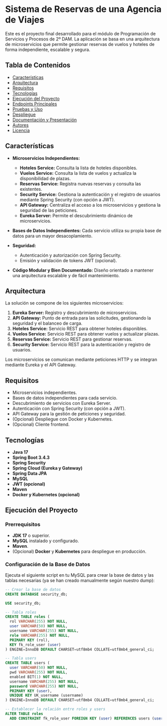 # Sistema de Reservas de una Agencia de Viajes

Este es el proyecto final desarrollado para el módulo de Programación de Servicios y Procesos de 2º DAM. La aplicación se basa en una arquitectura de microservicios que permite gestionar reservas de vuelos y hoteles de forma independiente, escalable y segura.

## Tabla de Contenidos

- [Características](#características)
- [Arquitectura](#arquitectura)
- [Requisitos](#requisitos)
- [Tecnologías](#tecnologías)
- [Ejecución del Proyecto](#ejecución-del-proyecto)
- [Endpoints Principales](#endpoints-principales)
- [Pruebas y Uso](#pruebas-y-uso)
- [Despliegue](#despliegue)
- [Documentación y Presentación](#documentación-y-presentación)
- [Autores](#autores)
- [Licencia](#licencia)

## Características

- **Microservicios Independientes:**  
  - **Hoteles Service:** Consulta la lista de hoteles disponibles.
  - **Vuelos Service:** Consulta la lista de vuelos y actualiza la disponibilidad de plazas.
  - **Reservas Service:** Registra nuevas reservas y consulta las existentes.
  - **Security Service:** Gestiona la autenticación y el registro de usuarios mediante Spring Security (con opción a JWT).
  - **API Gateway:** Centraliza el acceso a los microservicios y gestiona la seguridad de las peticiones.
  - **Eureka Server:** Permite el descubrimiento dinámico de microservicios.

- **Bases de Datos Independientes:** Cada servicio utiliza su propia base de datos para un mayor desacoplamiento.

- **Seguridad:**  
  - Autenticación y autorización con Spring Security.
  - Emisión y validación de tokens JWT (opcional).

- **Código Modular y Bien Documentado:** Diseño orientado a mantener una arquitectura escalable y de fácil mantenimiento.

## Arquitectura

La solución se compone de los siguientes microservicios:

1. **Eureka Server:** Registro y descubrimiento de microservicios.
2. **API Gateway:** Punto de entrada para las solicitudes, gestionando la seguridad y el balanceo de carga.
3. **Hoteles Service:** Servicio REST para obtener hoteles disponibles.
4. **Vuelos Service:** Servicio REST para obtener vuelos y actualizar plazas.
5. **Reservas Service:** Servicio REST para gestionar reservas.
6. **Security Service:** Servicio REST para la autenticación y registro de usuarios.

Los microservicios se comunican mediante peticiones HTTP y se integran mediante Eureka y el API Gateway.

## Requisitos

- Microservicios independientes.
- Bases de datos independientes para cada servicio.
- Descubrimiento de servicios con Eureka Server.
- Autenticación con Spring Security (con opción a JWT).
- API Gateway para la gestión de peticiones y seguridad.
- (Opcional) Despliegue con Docker y Kubernetes.
- (Opcional) Cliente frontend.

## Tecnologías

- **Java 17**
- **Spring Boot 3.4.3**
- **Spring Security**
- **Spring Cloud (Eureka y Gateway)**
- **Spring Data JPA**
- **MySQL**
- **JWT (opcional)**
- **Maven**
- **Docker y Kubernetes (opcional)**

## Ejecución del Proyecto

### Prerrequisitos

- **JDK 17** o superior.
- **MySQL** instalado y configurado.
- **Maven**.
- (Opcional) **Docker** y **Kubernetes** para despliegue en producción.

### Configuración de la Base de Datos

Ejecuta el siguiente script en tu MySQL para crear la base de datos y las tablas necesarias (ya se han creado manualmente según nuestro dump):

```sql
-- Crear la base de datos
CREATE DATABASE security_db;

USE security_db;

-- Tabla roles
CREATE TABLE roles (
  rol VARCHAR(255) NOT NULL,
  user VARCHAR(50) NOT NULL,
  username VARCHAR(255) NOT NULL,
  role VARCHAR(255) NOT NULL,
  PRIMARY KEY (rol),
  KEY fk_role_user (user)
) ENGINE=InnoDB DEFAULT CHARSET=utf8mb4 COLLATE=utf8mb4_general_ci;

-- Tabla users
CREATE TABLE users (
  user VARCHAR(50) NOT NULL,
  pwd VARCHAR(255) NOT NULL,
  enabled BIT(1) NOT NULL,
  username VARCHAR(255) NOT NULL,
  password VARCHAR(255) NOT NULL,
  PRIMARY KEY (user),
  UNIQUE KEY UK_username (username)
) ENGINE=InnoDB DEFAULT CHARSET=utf8mb4 COLLATE=utf8mb4_general_ci;

-- Establecer la relación entre roles y users
ALTER TABLE roles
  ADD CONSTRAINT fk_role_user FOREIGN KEY (user) REFERENCES users (user);
